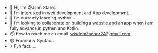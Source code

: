 - 👋 Hi, I’m @John Stares
- 👀 I’m interested in web development and App development...
- 🌱 I’m currently learning python...
- 💞️ I’m looking to collaborate on building a website and an app when i am fully advance in python and Kotlin.
- 📫 How to reach me on email 'wisdom8achor24@gmail.com..
- 😄 Pronouns: Syntax...
- ⚡ Fun fact: ...

<!---
JohnStares/JohnStares is a ✨ special ✨ repository because its `README.md` (this file) appears on your GitHub profile.
You can click the Preview link to take a look at your changes.
--->

